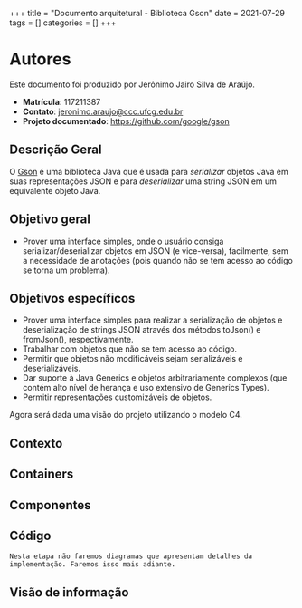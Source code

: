 +++
title = "Documento arquitetural - Biblioteca Gson"
date = 2021-07-29
tags = []
categories = []
+++

# Autores

Este documento foi produzido por Jerônimo Jairo Silva de Araújo.

- **Matrícula**: 117211387
- **Contato**: jeronimo.araujo@ccc.ufcg.edu.br	
- **Projeto documentado**: https://github.com/google/gson	

## Descrição Geral

O [Gson](https://github.com/google/gson) é uma biblioteca Java que é usada para *serializar* objetos Java em suas representações JSON e para *deserializar* uma string JSON em um equivalente objeto Java.

## Objetivo geral

- Prover uma interface simples, onde o usuário consiga serializar/deserializar objetos em JSON (e vice-versa), facilmente, sem a necessidade de anotações (pois quando não se tem acesso ao código se torna um problema).

## Objetivos específicos

- Prover uma interface simples para realizar a serialização de objetos e deserialização de strings JSON através dos métodos toJson() e fromJson(), respectivamente.
- Trabalhar com objetos que não se tem acesso ao código.
- Permitir que objetos não modificáveis sejam serializáveis e deserializáveis.
- Dar suporte à Java Generics e objetos arbitrariamente complexos (que contém alto nível de herança e uso extensivo de Generics Types).
- Permitir representações customizáveis de objetos.

Agora será dada uma visão do projeto utilizando o modelo C4.

## Contexto

## Containers

## Componentes

## Código

```
Nesta etapa não faremos diagramas que apresentam detalhes da
implementação. Faremos isso mais adiante.
```

## Visão de informação